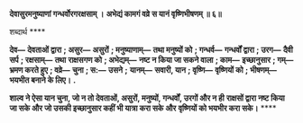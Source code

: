 **देवासुरमनुष्याणां गन्धर्वोरगरक्षसाम् ।** **अभेद्यं कामगं वव्रे स यानं वृष्णिभीषणम् ॥ ६॥** 

शब्दार्थ **** 

**देव—** **देवताओं द्वारा** **; असुर—** **असुरों** **; मनुष्याणाम्—** **तथा मनुष्यों को** **; गन्धर्व—** **गन्धर्वों द्वारा** **; उरग—** **दैवी सर्प** **; रक्षसाम्—** **तथा** **राक्षसगण को** **; अभेद्यम्—** **नष्ट न किया जा सकने वाला** **; काम—** **इच्छानुसार** **; गम्—** **भ्रमण करते हुए** **; वव्रे—** **चुना** **; स:—** **उसने** **;** **यानम्—** **सवारी, यान** **; वृष्णि—** **वृष्णियों को** **; भीषणम्—** **भयभीत बनाने के लिए।** **.** 

**शाल्व ने ऐसा यान चुना, जो न तो देवताओं, असुरों, मनुष्यों, गन्धर्वों, उरगों और न ही** **राक्षसों द्वारा नष्ट किया जा सके और जो उसकी इच्छानुसार कहीं भी यात्रा करा सके और** **वृष्णियों को भयभीर करा सके।** **** 